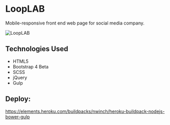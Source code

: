# LoopLAB

Mobile-responsive front end web page for social media company.

![LoopLAB](https://github.com/toddcf/looplab/blob/master/src/img/explore.jpeg "LoopLAB")

## Technologies Used

- HTML5
- Bootstrap 4 Beta
- SCSS
- jQuery
- Gulp

## Deploy:

https://elements.heroku.com/buildpacks/nwinch/heroku-buildpack-nodejs-bower-gulp